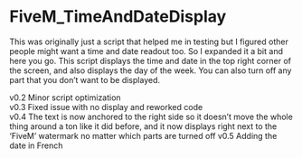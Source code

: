 # FiveM_TimeAndDateDisplay
This was originally just a script that helped me in testing but I figured other people might want a time and date readout too. So I expanded it a bit and here you go. This script displays the time and date in the top right corner of the screen, and also displays the day of the week. You can also turn off any part that you don’t want to be displayed.

v0.2 Minor script optimization <br>
v0.3 Fixed issue with no display and reworked code <br>
v0.4 The text is now anchored to the right side so it doesn’t move the whole thing around a ton like it did before, and it now displays right next to the ‘FiveM’ watermark no matter which parts are turned off
v0.5 Adding the date in French
